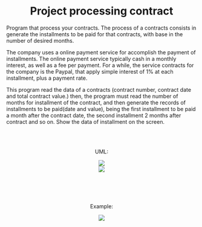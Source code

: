 <h1 align="center">Project processing contract </h1>

<p>Program that process your contracts. The process of a contracts 
  consists in generate the installments to be paid for that contracts, 
  with base in the number of desired months.</p> 
 
<p>The company uses a online payment service for accomplish the payment of installments. The online payment service typically cash in a monthly interest, 
as well as a fee per payment.  For a while, the service contracts  for the company
is  the Paypal, that apply simple interest of 1%  at each installment, plus a 
payment rate.
</p>

<p>This program read the data of  a contracts (contract number, contract date and total contract value.) then, the program must read the number of months for 
installment of the contract, and then generate the records of installments to be paid(date and value), being the first installment to be paid a month after 
  the contract date, the second installment 2 months after contract and so on. Show the data of installment on the screen.
</p>

<br>
<br>

<p align="center"> UML: </p>
<div align="center">
<img src="https://user-images.githubusercontent.com/67349235/166268645-9232c3c1-1f99-4830-b715-d4d23b14e25b.png"/>
</div>
<div align="center">
<img src="https://user-images.githubusercontent.com/67349235/166268899-119853cb-0b15-47cb-a526-2690fd5670ee.png"/>
</div>
<br>
<br>
<br>
<br>

<p align="center"> Example: </p>
<div align="center">
<img src="https://user-images.githubusercontent.com/67349235/166289332-d704ed82-2db4-42ef-a038-e5ee9f2d16a0.png"/>
</div>
